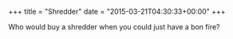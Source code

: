 +++
title = "Shredder"
date = "2015-03-21T04:30:33+00:00"
+++

Who would buy a shredder when you could just have a bon fire?
			